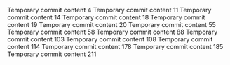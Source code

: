 Temporary commit content 4
Temporary commit content 11
Temporary commit content 14
Temporary commit content 18
Temporary commit content 19
Temporary commit content 20
Temporary commit content 55
Temporary commit content 58
Temporary commit content 88
Temporary commit content 103
Temporary commit content 108
Temporary commit content 114
Temporary commit content 178
Temporary commit content 185
Temporary commit content 211
